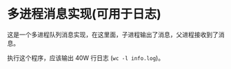 多进程消息实现(可用于日志)
======

这是一个多进程队列消息实现，在这里面，子进程输出了消息，父进程接收到了消息。

执行这个程序，应该输出 40W 行日志 (`wc -l info.log`)。
